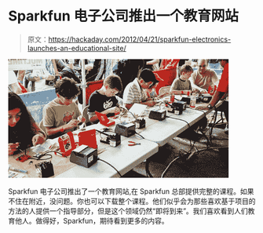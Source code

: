 # Sparkfun 电子公司推出一个教育网站

> 原文：<https://hackaday.com/2012/04/21/sparkfun-electronics-launches-an-educational-site/>

![](img/9d64db1e881e99182a9e7719bef9308e.png "mf-soldering")

Sparkfun 电子公司推出了一个教育网站,在 Sparkfun 总部提供完整的课程。如果不住在附近，没问题。你也可以下载整个课程。他们似乎会为那些喜欢基于项目的方法的人提供一个指导部分，但是这个领域仍然“即将到来”。我们喜欢看到人们教育他人。做得好，Sparkfun，期待看到更多的内容。